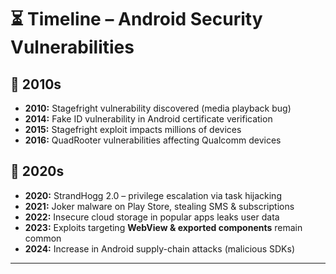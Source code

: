 # ⏳ Timeline – Android Security Vulnerabilities

## 📌 2010s
- **2010:** Stagefright vulnerability discovered (media playback bug)
- **2014:** Fake ID vulnerability in Android certificate verification
- **2015:** Stagefright exploit impacts millions of devices
- **2016:** QuadRooter vulnerabilities affecting Qualcomm devices

## 📌 2020s
- **2020:** StrandHogg 2.0 – privilege escalation via task hijacking
- **2021:** Joker malware on Play Store, stealing SMS & subscriptions
- **2022:** Insecure cloud storage in popular apps leaks user data
- **2023:** Exploits targeting **WebView & exported components** remain common
- **2024:** Increase in Android supply-chain attacks (malicious SDKs)

---
